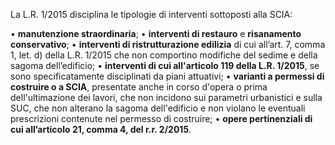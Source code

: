 La L.R. 1/2015 disciplina le tipologie di interventi sottoposti alla SCIA:

•	**manutenzione straordinaria**;
•	**interventi di restauro** e **risanamento conservativo**;
•	**interventi di ristrutturazione edilizia** di cui all’art. 7, comma 1, let. d) della L.R. 1/2015 che non comportino modifiche del sedime e della sagoma dell’edificio;
•	**interventi di cui all'articolo 119 della L.R. 1/2015**, se sono specificatamente disciplinati da piani attuativi;
•	**varianti a permessi di costruire o a SCIA**, presentate anche in corso d'opera o prima dell'ultimazione dei lavori, che non incidono sui parametri urbanistici e sulla SUC, che non alterano la sagoma dell'edificio e non violano le eventuali prescrizioni contenute nel permesso di costruire;
•	**opere pertinenziali di cui all’articolo 21, comma 4, del r.r. 2/2015**.
